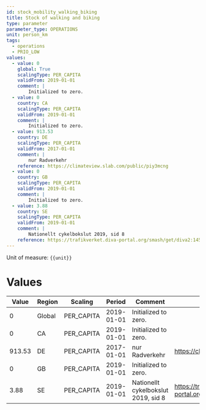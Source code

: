 ```yaml
---
id: stock_mobility_walking_biking
title: Stock of walking and biking
type: parameter
parameter_type: OPERATIONS
unit: person_km
tags:
  - operations
  - PRIO_LOW
values:
  - value: 0
    global: True
    scalingType: PER_CAPITA
    validFrom: 2019-01-01
    comment: |
        Initialized to zero.
  - value: 0
    country: CA
    scalingType: PER_CAPITA
    validFrom: 2019-01-01
    comment: |
        Initialized to zero.
  - value: 913.53
    country: DE
    scalingType: PER_CAPITA
    validFrom: 2017-01-01
    comment: |
        nur Radverkehr
    reference: https://climateview.slab.com/public/piy3mcng
  - value: 0
    country: GB
    scalingType: PER_CAPITA
    validFrom: 2019-01-01
    comment: |
        Initialized to zero.
  - value: 3.88
    country: SE
    scalingType: PER_CAPITA
    validFrom: 2019-01-01
    comment: |
        Nationellt cykelbokslut 2019, sid 8
    reference: https://trafikverket.diva-portal.org/smash/get/diva2:1452283/FULLTEXT01.pdf
---
```



Unit of measure: `{{unit}}`


# Values


| Value | Region | Scaling | Period | Comment | Reference |
|-------|--------|---------|--------|---------|-----------|
| 0 | Global | PER_CAPITA | 2019-01-01 | Initialized to zero. |  |
| 0 | CA | PER_CAPITA | 2019-01-01 | Initialized to zero. |  |
| 913.53 | DE | PER_CAPITA | 2017-01-01 | nur Radverkehr | https://climateview.slab.com/public/piy3mcng |
| 0 | GB | PER_CAPITA | 2019-01-01 | Initialized to zero. |  |
| 3.88 | SE | PER_CAPITA | 2019-01-01 | Nationellt cykelbokslut 2019, sid 8 | https://trafikverket.diva-portal.org/smash/get/diva2:1452283/FULLTEXT01.pdf |


